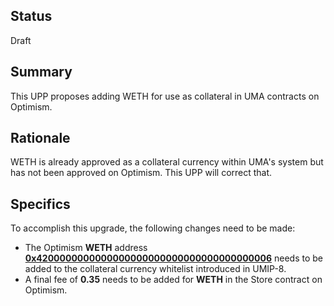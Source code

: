 ## Status

Draft

## Summary

This UPP proposes adding WETH for use as collateral in UMA contracts on Optimism.

## Rationale

WETH is already approved as a collateral currency within UMA's system but has not been approved on Optimism. This UPP will correct that.

## Specifics

To accomplish this upgrade, the following changes need to be made:

-   The Optimism **WETH** address **[0x4200000000000000000000000000000000000006](https://optimistic.etherscan.io/token/0x4200000000000000000000000000000000000006)** needs to be added to the collateral currency whitelist introduced in UMIP-8.
-   A final fee of **0.35** needs to be added for **WETH** in the Store contract on Optimism.
